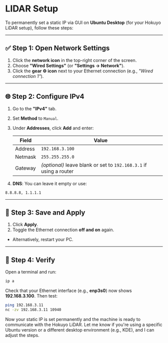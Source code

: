 # LIDAR Setup

To permanently set a static IP via GUI on **Ubuntu Desktop** (for your Hokuyo LiDAR setup), follow these steps:

---

## ✅ Step 1: Open Network Settings

1. Click the **network icon** in the top-right corner of the screen.  
2. Choose **"Wired Settings"** (or **"Settings → Network"**).  
3. Click the **gear ⚙️ icon** next to your Ethernet connection (e.g., *"Wired connection 1"*).

---

## 🌐 Step 2: Configure IPv4

1. Go to the **"IPv4"** tab.  
2. Set **Method** to `Manual`.  
3. Under **Addresses**, click **Add** and enter:  

   | Field     | Value         |
   |-----------|---------------|
   | Address   | `192.168.3.100` |
   | Netmask   | `255.255.255.0` |
   | Gateway   | *(optional)* leave blank or set to `192.168.3.1` if using a router |

4. **DNS**: You can leave it empty or use:  
```
8.8.8.8, 1.1.1.1
```

---

## 💾 Step 3: Save and Apply

1. Click **Apply**.  
2. Toggle the Ethernet connection **off and on** again.  
- Alternatively, restart your PC.  

---

## 🧪 Step 4: Verify

Open a terminal and run:

```bash
ip a
```

Check that your Ethernet interface (e.g.,
**enp3s0**) now shows **192.168.3.100**.
Then test:

```bash
ping 192.168.3.11
nc -zv 192.168.3.11 10940
```

Now your static IP is set permanently and the machine is ready to communicate with the Hokuyo LiDAR.
Let me know if you're using a specific Ubuntu version or a different desktop environment (e.g., KDE), and I can adjust the steps.
